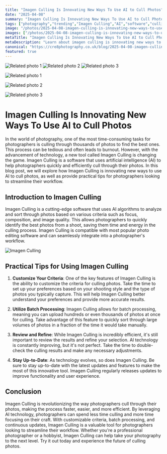 ```yaml
---
title: "Imagen Culling Is Innovating New Ways To Use AI to Cull Photos"
date: "2025-04-08"
summary: "Imagen Culling Is Innovating New Ways To Use AI to Cull Photos - A trending topic in photography."
tags: ["photography","trending","Imagen Culling","AI","software","culling","photos","technology","artificial intelligence","workflow","batch processing"]
image: "/photos/2025-04-08-imagen-culling-is-innovating-new-ways-to-use-ai-to-cull-photos-1.jpg"
images: ["/photos/2025-04-08-imagen-culling-is-innovating-new-ways-to-use-ai-to-cull-photos-1.jpg","/photos/2025-04-08-imagen-culling-is-innovating-new-ways-to-use-ai-to-cull-photos-2.jpg","/photos/2025-04-08-imagen-culling-is-innovating-new-ways-to-use-ai-to-cull-photos-3.jpg"]
metaTitle: "Imagen Culling Is Innovating New Ways To Use AI to Cull Photos | cre8 Photography"
metaDescription: "Learn about imagen culling is innovating new ways to use ai to cull photos in photography with practical tips and insights."
canonical: "https://cre8photography.co.uk/blog/2025-04-08-imagen-culling-is-innovating-new-ways-to-use-ai-to-cull-photos"
featured: true
---
```


<!-- Gallery as HTML -->

<div class="grid grid-cols-1 sm:grid-cols-2 md:grid-cols-3 gap-4">
  <img src="/photos/2025-04-08-imagen-culling-is-innovating-new-ways-to-use-ai-to-cull-photos-1.jpg" alt="Related photo 1" class="w-full rounded-lg" />
<img src="/photos/2025-04-08-imagen-culling-is-innovating-new-ways-to-use-ai-to-cull-photos-2.jpg" alt="Related photo 2" class="w-full rounded-lg" />
<img src="/photos/2025-04-08-imagen-culling-is-innovating-new-ways-to-use-ai-to-cull-photos-3.jpg" alt="Related photo 3" class="w-full rounded-lg" />
</div>


<!-- Gallery as Markdown -->
![Related photo 1](/photos/2025-04-08-imagen-culling-is-innovating-new-ways-to-use-ai-to-cull-photos-1.jpg)


![Related photo 2](/photos/2025-04-08-imagen-culling-is-innovating-new-ways-to-use-ai-to-cull-photos-2.jpg)


![Related photo 3](/photos/2025-04-08-imagen-culling-is-innovating-new-ways-to-use-ai-to-cull-photos-3.jpg)



# Imagen Culling Is Innovating New Ways To Use AI to Cull Photos

In the world of photography, one of the most time-consuming tasks for photographers is culling through thousands of photos to find the best ones. This process can be tedious and often leads to burnout. However, with the advancement of technology, a new tool called Imagen Culling is changing the game. Imagen Culling is a software that uses artificial intelligence (AI) to help photographers quickly and efficiently cull through their photos. In this blog post, we will explore how Imagen Culling is innovating new ways to use AI to cull photos, as well as provide practical tips for photographers looking to streamline their workflow.

## Introduction to Imagen Culling

Imagen Culling is a cutting-edge software that uses AI algorithms to analyze and sort through photos based on various criteria such as focus, composition, and image quality. This allows photographers to quickly identify the best photos from a shoot, saving them time and energy in the culling process. Imagen Culling is compatible with most popular photo editing software and can seamlessly integrate into a photographer's workflow.

![Imagen Culling](/path/to/image)

## Practical Tips for Using Imagen Culling

1. **Customize Your Criteria**: One of the key features of Imagen Culling is the ability to customize the criteria for culling photos. Take the time to set up your preferences based on your shooting style and the type of photos you typically capture. This will help Imagen Culling better understand your preferences and provide more accurate results.

2. **Utilize Batch Processing**: Imagen Culling allows for batch processing, meaning you can upload hundreds or even thousands of photos at once for culling. Take advantage of this feature to quickly sort through large volumes of photos in a fraction of the time it would take manually.

3. **Review and Refine**: While Imagen Culling is incredibly efficient, it's still important to review the results and refine your selection. AI technology is constantly improving, but it's not perfect. Take the time to double-check the culling results and make any necessary adjustments.

4. **Stay Up-to-Date**: As technology evolves, so does Imagen Culling. Be sure to stay up-to-date with the latest updates and features to make the most of this innovative tool. Imagen Culling regularly releases updates to improve functionality and user experience.

## Conclusion

Imagen Culling is revolutionizing the way photographers cull through their photos, making the process faster, easier, and more efficient. By leveraging AI technology, photographers can spend less time culling and more time focusing on their craft. With customizable criteria, batch processing, and continuous updates, Imagen Culling is a valuable tool for photographers looking to streamline their workflow. Whether you're a professional photographer or a hobbyist, Imagen Culling can help take your photography to the next level. Try it out today and experience the future of culling photos.

